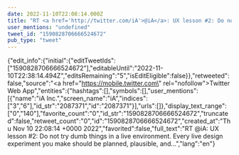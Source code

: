 ```yaml
---
date: 2022-11-10T22:08:14.000Z
title: "RT <a href='http://twitter.com/iA'>@iA</a>: UX lesson #2: Do not try dumb things in a live environment. Every live design experiment you make should be planned, plausible, and…″"
user_mentions: "undefined"
tweet_id: "1590828706666524672"
pub_type: "tweet"
---
```

{"edit_info":{"initial":{"editTweetIds":["1590828706666524672"],"editableUntil":"2022-11-10T22:38:14.494Z","editsRemaining":"5","isEditEligible":false}},"retweeted":false,"source":"<a href=\"https://mobile.twitter.com\" rel=\"nofollow\">Twitter Web App</a>","entities":{"hashtags":[],"symbols":[],"user_mentions":[{"name":"iA Inc.","screen_name":"iA","indices":["3","6"],"id_str":"2087371","id":"2087371"}],"urls":[]},"display_text_range":["0","140"],"favorite_count":"0","id_str":"1590828706666524672","truncated":false,"retweet_count":"0","id":"1590828706666524672","created_at":"Thu Nov 10 22:08:14 +0000 2022","favorited":false,"full_text":"RT @iA: UX lesson #2: Do not try dumb things in a live environment. Every live design experiment you make should be planned, plausible, and…","lang":"en"}
